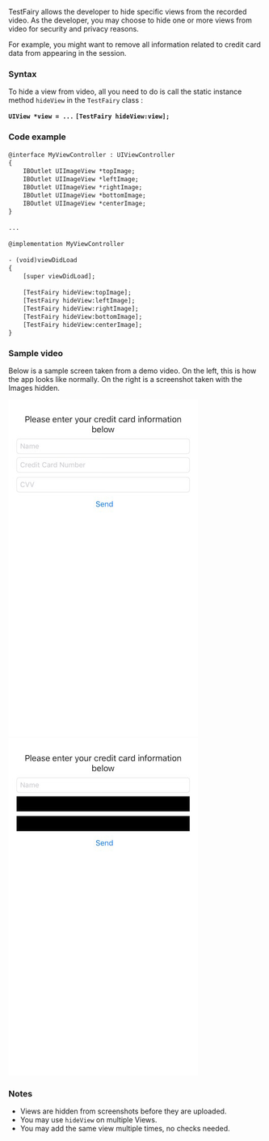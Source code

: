 TestFairy allows the developer to hide specific views from the recorded video. As the developer, you may choose to hide one or more views from video for security and privacy reasons.

For example, you might want to remove all information related to credit card data from appearing in the session.

### Syntax

To hide a view from video, all you need to do is call the static instance method `hideView` in the `TestFairy` class :

**`UIView *view = ...`**
**`[TestFairy hideView:view];`**

### Code example
```
@interface MyViewController : UIViewController
{
	IBOutlet UIImageView *topImage;
	IBOutlet UIImageView *leftImage;
	IBOutlet UIImageView *rightImage;
	IBOutlet UIImageView *bottomImage;
	IBOutlet UIImageView *centerImage;
}

...

@implementation MyViewController

- (void)viewDidLoad
{
	[super viewDidLoad];

	[TestFairy hideView:topImage];
	[TestFairy hideView:leftImage];
	[TestFairy hideView:rightImage];
	[TestFairy hideView:bottomImage];
	[TestFairy hideView:centerImage];
}
```

### Sample video

Below is a sample screen taken from a demo video. On the left, this is how the app looks like normally. On the right is a screenshot taken with the Images hidden.

![](../../img/ios/hidden_views/before.jpg) ![](../../img/ios/hidden_views/after.jpg)

### Notes

* Views are hidden from screenshots before they are uploaded.
* You may use `hideView` on multiple Views.
* You may add the same view multiple times, no checks needed.

